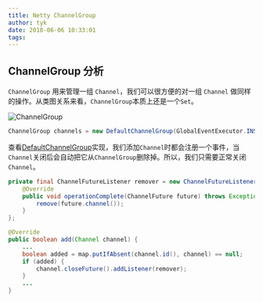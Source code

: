 ```yaml
---
title: Netty ChannelGroup 
author: tyk
date: 2018-06-06 10:33:01
tags:
---
```


## ChannelGroup 分析
`ChannelGroup` 用来管理一组 `Channel`，我们可以很方便的对一组 `Channel` 做同样的操作。从类图关系来看，`ChannelGroup`本质上还是一个`Set`。

![ChannelGroup](/images/channelgroup.png)

``` java 
ChannelGroup channels = new DefaultChannelGroup(GlobalEventExecutor.INSTANCE);
```
    
查看[DefaultChannelGroup](https://github.com/netty/netty/blob/4.1/transport/src/main/java/io/netty/channel/group/DefaultChannelGroup.java#L138)实现，我们添加`Channel`时都会注册一个事件，当`Channel`关闭后会自动把它从`ChannelGroup`删除掉。所以，我们只需要正常关闭`Channel`。

``` java 
private final ChannelFutureListener remover = new ChannelFutureListener() {
    @Override
    public void operationComplete(ChannelFuture future) throws Exception {
        remove(future.channel());
    }
};

@Override
public boolean add(Channel channel) {
    ... 
    boolean added = map.putIfAbsent(channel.id(), channel) == null;
    if (added) {
        channel.closeFuture().addListener(remover);
    }
    ... 
}
```

